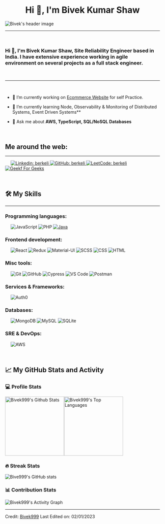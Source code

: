 <h1 align="center">Hi 👋, I'm Bivek Kumar Shaw</h1>

<img src="https://raw.githubusercontent.com/berkeli/berkeli/main/assets/header.jpg" align="center" alt="Bivek's header image">

-------------------
&emsp;
<h3 align="left">Hi 👋, I'm Bivek Kumar Shaw, Site Reliability Engineer based in India. I have extensive experience working in agile environment on several projects as a full stack engineer.</h3>
&emsp;

-------------------
&emsp;

- 🔭 I’m currently working on [Ecommerce Website](https://mentor.love/) for self Practice. 

- 🌱 I’m currently learning Node, Observability & Monitoring of Distributed Systems, Event Driven Systems**

- 💬 Ask me about **AWS, TypeScript, SQL/NoSQL Databases**

&emsp;

## Me around the web:
-------------------


&emsp;
<a href="https://www.linkedin.com/in/bivekshaw/">
    ![Linkedin: berkeli](https://img.shields.io/badge/-berkeli-blue?style=flat-square&logo=Linkedin&logoColor=white)
</a>
<a href="https://github.com/Bivek999">
    ![GitHub: berkeli](https://img.shields.io/github/followers/berkeli?label=follow&style=social)
</a>
<a href="https://leetcode.com/Bivek_Shaw/">
    ![LeetCode: berkeli](https://img.shields.io/badge/-berkeli-000?&logo=LeetCode)
</a>
<a href="https://auth.geeksforgeeks.org/user/kumarbivekshaw999/practice/"><img alt="Geekf For Geeks" src="https://img.shields.io/badge/geeksforgeeks-%230F9D58.svg?style=plastic&logo=geeksforgeeks&logoColor=white"></a>

&emsp;

## 🛠️ My Skills
-------------------
### Programming languages:
&emsp;
![JavaScript](https://img.shields.io/badge/-JavaScript-000?&logo=JavaScript)
![PHP](https://img.shields.io/badge/-PHP-000?&logo=PHP)
<a href="https://www.java.com" target="_blank"> 
    <img alt="Java" src="https://img.shields.io/badge/Java-%23007396.svg?style=plastic&logo=java&logoColor=white">
  </a>
### Frontend development:
&emsp;
![React](https://img.shields.io/badge/-React-000?&logo=React)
![Redux](https://img.shields.io/badge/-Redux-000?&logo=Redux)
![Material-UI](https://img.shields.io/badge/-Material--UI-000?&logo=Material-UI)
![SCSS](https://img.shields.io/badge/-SCSS-000?&logo=Sass)
![CSS](https://img.shields.io/badge/-CSS-000?&logo=CSS3)
![HTML](https://img.shields.io/badge/-HTML-000?&logo=HTML5)

### Misc tools:
&emsp;
![Git](https://img.shields.io/badge/-Git-000?&logo=Git)
![GitHub](https://img.shields.io/badge/-GitHub-000?&logo=GitHub)
![Cypress](https://img.shields.io/badge/-Cypress-000?&logo=Cypress)
![VS Code](https://img.shields.io/badge/-VS%20Code-000?&logo=Visual-Studio-Code)
![Postman](https://img.shields.io/badge/-Postman-000?&logo=Postman)

### Services & Frameworks: 
&emsp;
![Auth0](https://img.shields.io/badge/-Auth0-000?&logo=Auth0)


### Databases:
&emsp;
![MongoDB](https://img.shields.io/badge/-MongoDB-000?&logo=MongoDB)
![MySQL](https://img.shields.io/badge/-MySQL-000?&logo=MySQL)
![SQLite](https://img.shields.io/badge/-SQLite-000?&logo=SQLite)

### SRE & DevOps:
&emsp;
![AWS](https://img.shields.io/badge/-AWS-000?&logo=Amazon-AWS)


&emsp;

## 📈 My GitHub Stats and Activity

### 💻 Profile Stats

<img alt="Bivek999's Github Stats" src="https://github-readme-stats.vercel.app/api/?username=Bivek999&show_icons=true&include_all_commits=true&count_private=true&theme=react&hide_border=true&bg_color=1F222E&title_color=F85D7F&icon_color=F8D866" height="192px"/><img alt="Bivek999's Top Languages" src="https://github-readme-stats.vercel.app/api/top-langs/?username=Bivek999&langs_count=8&layout=compact&theme=react&hide_border=true&bg_color=1F222E&title_color=F85D7F&icon_color=F8D866" height="192px"/>


### 🔥 Streak Stats

![Bive999's GitHub stats](https://github-readme-streak-stats.herokuapp.com/?user=Bivek999&theme=tokyonight)

### 📊 Contribution Stats

<img alt="Bivek999's Activity Graph" src="https://github-readme-activity-graph.cyclic.app/graph/?username=Bivek999&bg_color=1F222E&color=F8D866&line=F85D7F&point=FFFFFF&hide_border=true" />

------
Credit: [Bivek999](https://github.com/Bivek999)
Last Edited on: 02/01/2023
